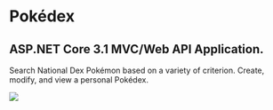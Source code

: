 # Pokédex
<div>
  <h2>ASP.NET Core 3.1 MVC/Web API Application.</h2>
  <p>Search National Dex Pokémon based on a variety of criterion. Create, modify, and view a personal Pokédex.</p>
</div>
<img src="https://img.shields.io/github/languages/code-size/robynstanco/Pokedex?logo=github"/>
